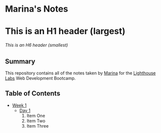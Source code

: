 # Marina's Notes
# This is an H1 header (largest)
###### This is an H6 header (smallest)

## Summary
This repository contains all of the notes taken by [Marina](https://github.com/marinaivanovadev) for the [Lighthouse Labs](https://www.lighthouselabs.ca/en) Web Development Bootcamp.
## Table of Contents
* [Week 1](/Week_1/)
  * [Day 1](/Week_1/Day_1/)
    1. Item One
    2. Item Two
    3. Item Three